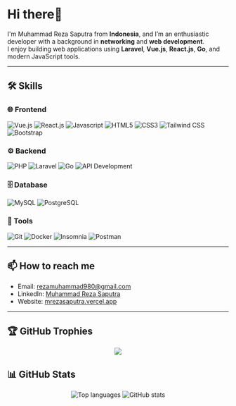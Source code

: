 # Hi there👋  


I'm Muhammad Reza Saputra from **Indonesia**, and I’m an enthusiastic developer with a background in **networking** and **web development**.  
I enjoy building web applications using **Laravel**, **Vue.js**, **React.js**, **Go**, and modern JavaScript tools.   


---

## 🛠️ Skills  

### 🌐 Frontend
![Vue.js](https://img.shields.io/badge/-Vue.js-42b883?style=for-the-badge&logo=vue.js&logoColor=white)
![React.js](https://img.shields.io/badge/-React.js-007ACC?style=for-the-badge&logo=react&logoColor=white)
![Javascript](https://img.shields.io/badge/JavaScript-323330?style=for-the-badge&logo=javascript&logoColor=F7DF1E)
![HTML5](https://img.shields.io/badge/-HTML5-E34F26?style=for-the-badge&logo=html5&logoColor=white)
![CSS3](https://img.shields.io/badge/-CSS3-1572B6?style=for-the-badge&logo=css3&logoColor=white)
![Tailwind CSS](https://img.shields.io/badge/-Tailwind_CSS-38B2AC?style=for-the-badge&logo=tailwind-css&logoColor=white)
![Bootstrap](https://img.shields.io/badge/-Bootstrap-7952B3?style=for-the-badge&logo=bootstrap&logoColor=white)

### ⚙️ Backend
![PHP](https://img.shields.io/badge/-PHP-777BB4?style=for-the-badge&logo=php&logoColor=white)
![Laravel](https://img.shields.io/badge/-Laravel-FC3C3C?style=for-the-badge&logo=laravel&logoColor=white)
![Go](https://img.shields.io/badge/-Go-00ADD8?style=for-the-badge&logo=go&logoColor=white)
![API Development](https://img.shields.io/badge/-REST_API-4AB197?style=for-the-badge)

### 🗄️ Database
![MySQL](https://img.shields.io/badge/-MySQL-4479A1?style=for-the-badge&logo=mysql&logoColor=white)
![PostgreSQL](https://img.shields.io/badge/-PostgreSQL-336791?style=for-the-badge&logo=postgresql&logoColor=white)

### 🔧 Tools
![Git](https://img.shields.io/badge/-Git-F05032?style=for-the-badge&logo=git&logoColor=white)
![Docker](https://img.shields.io/badge/-Docker-2496ED?style=for-the-badge&logo=docker&logoColor=white)
![Insomnia](https://img.shields.io/badge/-Insomnia-5849BE?style=for-the-badge&logo=insomnia&logoColor=white)
![Postman](https://img.shields.io/badge/-Postman-FF6C37?style=for-the-badge&logo=postman&logoColor=white)

---

## 📫 How to reach me
- Email: [rezamuhammad980@gmail.com](mailto:rezamuhammad980@gmail.com)  
- LinkedIn: [Muhammad Reza Saputra](https://www.linkedin.com/in/muhammad-reza-saputra-b6a81726b/)  
- Website: [mrezasaputra.vercel.app](https://mrezasaputra.vercel.app/)  

---

## 🏆 GitHub Trophies
<p align="center">
  <img src="https://github-profile-trophy.vercel.app/?username=rizheez&theme=onedark&no-frame=true&row=1&column=7" />
</p>

## 📊 GitHub Stats
<p align="center">
  <img src="https://github-readme-stats.vercel.app/api/top-langs/?username=rizheez&layout=compact&theme=tokyonight&count_private=true" alt="Top languages" />
  <img src="https://github-readme-stats.vercel.app/api?username=rizheez&show_icons=true&theme=tokyonight&count_private=true" alt="GitHub stats" />
</p>
